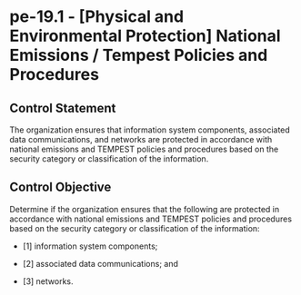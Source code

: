 # pe-19.1 - \[Physical and Environmental Protection\] National Emissions / Tempest Policies and Procedures

## Control Statement

The organization ensures that information system components, associated data communications, and networks are protected in accordance with national emissions and TEMPEST policies and procedures based on the security category or classification of the information.

## Control Objective

Determine if the organization ensures that the following are protected in accordance with national emissions and TEMPEST policies and procedures based on the security category or classification of the information:

- \[1\] information system components;

- \[2\] associated data communications; and

- \[3\] networks.
